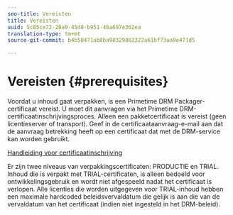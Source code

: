```yaml
---
seo-title: Vereisten
title: Vereisten
uuid: 5c85ce72-28a9-45d8-b951-46a697e362ea
translation-type: tm+mt
source-git-commit: b4b50471ab0ba98329862322a61bf73aa9e471d5

---
```



# Vereisten {#prerequisites}

Voordat u inhoud gaat verpakken, is een Primetime DRM Packager-certificaat vereist. U moet dit aanvragen via het Primetime DRM-certificaatinschrijvingsproces. Alleen een pakketcertificaat is vereist (geen licentieserver of transport). Geef in de certificaataanvraag-e-mail aan dat de aanvraag betrekking heeft op een certificaat dat met de DRM-service kan worden gebruikt.

[Handleiding voor certificaatinschrijving](../../digital-rights-management/certificate-enrollment-guide/about-certs.md)

Er zijn twee niveaus van verpakkingscertificaten: PRODUCTIE en TRIAL. Inhoud die is verpakt met TRIAL-certificaten, is alleen bedoeld voor ontwikkelingsgebruik en wordt niet afgespeeld nadat het certificaat is verlopen. Alle licenties die worden uitgegeven voor TRIAL-inhoud hebben een maximale hardcoded beleidsvervaldatum die gelijk is aan die van de vervaldatum van het certificaat (indien niet ingesteld in het DRM-beleid).
